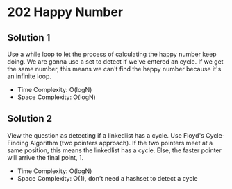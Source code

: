 # 202 Happy Number

## Solution 1

Use a while loop to let the process of calculating the happy number keep doing.
We are gonna use a set to detect if we've entered an cycle.
If we get the same number, this means we can't find the happy number because it's an infinite loop.

* Time Complexity: O(logN)
* Space Complexity: O(logN)

## Solution 2

View the question as detecting if a linkedlist has a cycle. Use Floyd's Cycle-Finding Algorithm (two pointers approach). If the two pointers meet at a same position, this means  the linkedlist has a cycle. Else, the faster pointer will arrive the final point, 1.

* Time Complexity: O(logN)
* Space Complexity: O(1), don't need a hashset to detect a cycle
